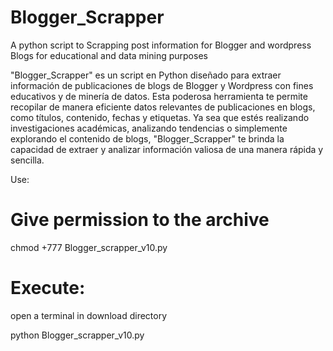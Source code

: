 # Blogger_Scrapper
A python script to Scrapping post information for Blogger and wordpress Blogs for educational and data mining purposes

"Blogger_Scrapper" es un script en Python diseñado para extraer información de publicaciones de blogs de Blogger y Wordpress con fines educativos y de minería de datos. Esta poderosa herramienta te permite recopilar de manera eficiente datos relevantes de publicaciones en blogs, como títulos, contenido, fechas y etiquetas. Ya sea que estés realizando investigaciones académicas, analizando tendencias o simplemente explorando el contenido de blogs, "Blogger_Scrapper" te brinda la capacidad de extraer y analizar información valiosa de una manera rápida y sencilla.

Use:

# Give permission to the archive 

chmod +777 Blogger_scrapper_v10.py

# Execute:

open a terminal in download directory

python Blogger_scrapper_v10.py
